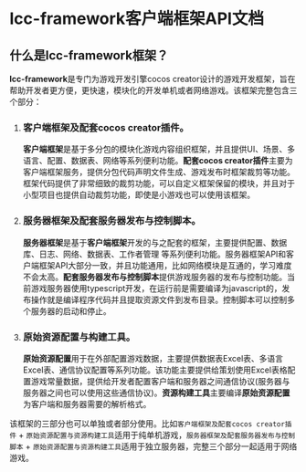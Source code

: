 # **lcc-framework客户端框架API文档**

## **什么是lcc-framework框架？**

**lcc-framework**是专门为游戏开发引擎cocos creator设计的游戏开发框架，旨在帮助开发者更方便，更快速，模块化的开发单机或者网络游戏。该框架完整包含三个部分：
1. ### 客户端框架及配套cocos creator插件。
    **客户端框架**是基于多分包的模块化游戏内容组织框架，并且提供UI、场景、多语言、配置、数据表、网络等系列便利功能。**配套cocos creator插件**主要为客户端框架服务，提供分包代码声明文件生成、游戏发布时框架裁剪等功能。框架代码提供了非常细致的裁剪功能，可以自定义框架保留的模块，并且对于小型项目也提供自动裁剪功能，即使是小游戏也可以使用该框架。
2. ### 服务器框架及配套服务器发布与控制脚本。
    **服务器框架**是基于**客户端框架**开发的与之配套的框架，主要提供配置、数据库、日志、网络、数据表、工作者管理 等系列便利功能。服务器框架API和客户端框架API大部分一致，并且功能通用，比如网络模块是互通的，学习难度不会太高。**配套服务器发布与控制脚本**提供游戏服务器的发布与控制功能。当前游戏服务器使用typescript开发，在运行前是需要编译为javascript的，发布操作就是编译程序代码并且提取资源文件到发布目录。控制脚本可以控制多个服务器的启动和停止。
3. ### 原始资源配置与构建工具。
    **原始资源配置**用于在外部配置游戏数据，主要提供数据表Excel表、多语言Excel表、通信协议配置等系列功能。该功能主要提供给策划使用Excel表格配置游戏常量数据，提供给开发者配置客户端和服务器之间通信协议(服务器与服务器之间也可以使用这些通信协议)。**资源构建工具**主要编译**原始资源配置**为客户端和服务器需要的解析格式。

该框架的三部分也可以单独或者部分使用。比如`客户端框架及配套cocos creator插件` + `原始资源配置与资源构建工具`适用于纯单机游戏，`服务器框架及配套服务器发布与控制脚本` + `原始资源配置与资源构建工具`适用于独立服务器，完整三个部分一起适用于网络游戏。
<br/>
